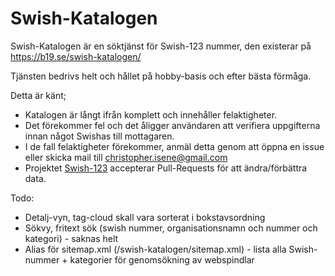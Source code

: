 # Swish-Katalogen

Swish-Katalogen är en söktjänst för Swish-123 nummer, den existerar på https://b19.se/swish-katalogen/



Tjänsten bedrivs helt och hållet på hobby-basis och efter bästa förmåga.



Detta är känt;

* Katalogen är långt ifrån komplett och innehåller felaktigheter.
* Det förekommer fel och det åligger användaren att verifiera uppgifterna innan något Swishas till mottagaren.
* I de fall felaktigheter förekommer, anmäl detta genom att öppna en issue eller skicka mail till christopher.isene@gmail.com
* Projektet [Swish-123](https://github.com/cisene/swish-123) accepterar Pull-Requests för att ändra/förbättra data.


Todo:
* Detalj-vyn, tag-cloud skall vara sorterat i bokstavsordning
* Sökvy, fritext sök (swish nummer, organisationsnamn och nummer och kategori) - saknas helt
* Alias för sitemap.xml (/swish-katalogen/sitemap.xml) - lista alla Swish-nummer + kategorier för genomsökning av webspindlar